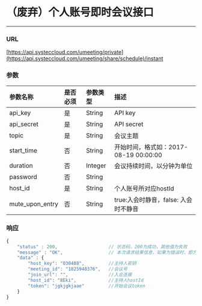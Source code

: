 # （废弃）个人账号即时会议接口

---

### URL

[https://api.systeccloud.com/umeeting/private](https://api.systeccloud.com/umeeting/share/schedule)/instant

### 参数

| 参数名称 | 是否必须 | 参数类型 | 描述 |
| :--- | :--- | :--- | :--- |
| api\_key | 是 | String | API key |
| api\_secret | 是 | String | API secret |
| topic | 是 | String | 会议主题 |
| start\_time | 否 | String | 开始时间，格式如：2017-08-19 00:00:00 |
| duration | 否 | Integer | 会议持续时间，以分钟为单位 |
| password | 否 | String |  |
| host\_id | 是 | String | 个人账号所对应hostId |
| mute\_upon\_entry | 否 | String | true:入会时静音，false: 入会时不静音 |

### 响应

```js
{
    "status" : 200,                   // 状态码，200为成功，其他值为失败
    "message" : "OK",                 // 本次请求结果信息，如果为错误时，即为详细的错误信息
    "data" : {
        "host_key": "030488",         //主持人密钥
        "meeting_id": "1825940376",   //会议号
        "join_url": "",               //入会连接
        "host_id": "8Eki",            //主持人hostId
        "token": "jgkjgkjaae"         //开始会议token
    }
}
```



